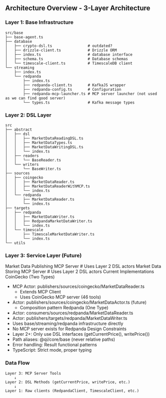## Architecture Overview - 3-Layer Architecture
### Layer 1: Base Infrastructure

```base
src/base
├── base-agent.ts
├── database
│   ├── crypto-dsl.ts                # outdated?
│   ├── drizzle-client.ts            # Drizzle ORM
│   ├── index.ts                     # database interface
│   ├── schema.ts                    # Database schemas
│   └── timescale-client.ts          # TimescaleDB client
└── streaming
    ├── index.ts
    └── redpanda
        ├── index.ts
        ├── redpanda-client.ts       # KafkaJS wrapper
        ├── redpanda-config.ts       # Configuration
        ├── redpanda-mcp-launcher.ts # MCP server launcher (not used as we can find good server)
        └── types.ts                 # Kafka message types
```

### Layer 2: DSL Layer

```
src
├── abstract
│   ├── dsl
│   │   ├── MarketDataReadingDSL.ts
│   │   ├── MarketDataTypes.ts
│   │   ├── MarketDataWritingDSL.ts
│   │   └── index.ts
│   ├── readers
│   │   └── BaseReader.ts
│   └── writers
│       └── BaseWriter.ts
├── sources
│   ├── coingecko
│   │   ├── MarketDataReader.ts
│   │   ├── MarketDataReaderWithMCP.ts
│   │   └── index.ts
│   └── redpanda
│       ├── MarketDataReader.ts
│       └── index.ts
├── targets
│   ├── redpanda
│   │   ├── MarketDataWriter.ts
│   │   ├── RedpandaMarketDataWriter.ts
│   │   └── index.ts
│   └── timescale
│       ├── TimescaleMarketDataWriter.ts
│       └── index.ts
└── utils
```

### Layer 3: Service Layer (Future)
  Market Data Publishing MCP Server    # Uses Layer 2 DSL actors
  Market Data Storing MCP Server       # Uses Layer 2 DSL actors
  Current Implementations
  CoinGecko (Two Types)
  - MCP Actor: publishers/sources/coingecko/MarketDataReader.ts
    - Extends MCP Client
    - Uses CoinGecko MCP server (46 tools)
  - Actor: publishers/sources/coingecko/MarketDataActor.ts (future)
    - Composition pattern
  Redpanda (One Type)
  - Actor: consumers/sources/redpanda/MarketDataReader.ts
  - Actor: publishers/targets/redpanda/MarketDataWriter.ts
  - Uses base/streaming/redpanda infrastructure directly
  - No MCP server exists for Redpanda
  Design Constraints
  - Layer 2+: Only use DSL interfaces (getCurrentPrice(), writePrice())
  - Path aliases: @qi/core/base (never relative paths)
  - Error handling: Result<T> functional patterns
  - TypeScript: Strict mode, proper typing


### Data Flow
  ```
  Layer 3: MCP Server Tools
      ↓
  Layer 2: DSL Methods (getCurrentPrice, writePrice, etc.)
      ↓
  Layer 1: Raw clients (RedpandaClient, TimescaleClient, etc.)
  ```